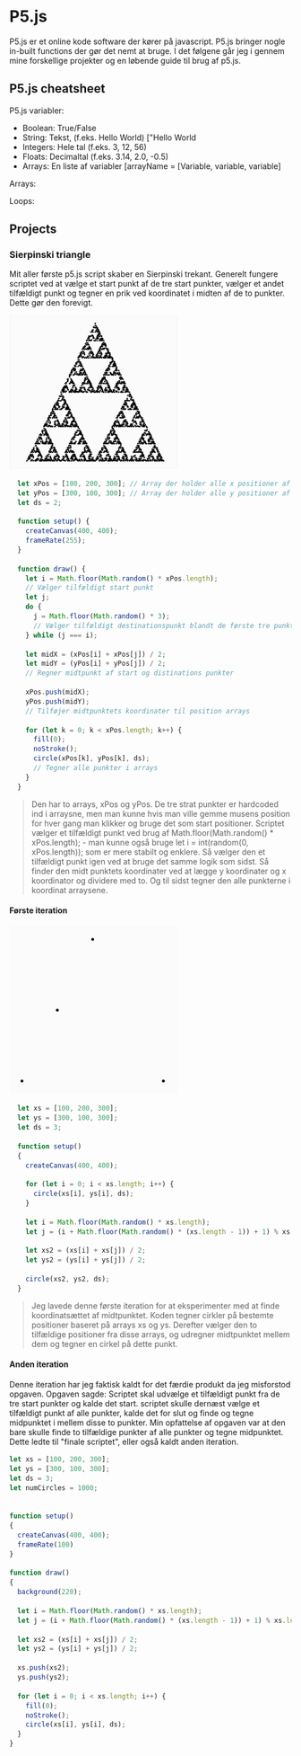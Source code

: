 # P5.js

P5.js er et online kode software der kører på javascript. P5.js bringer nogle in-built functions der gør det nemt at bruge. I det følgene går jeg i gennem mine forskellige projekter og en løbende guide til brug af p5.js.

## P5.js cheatsheet

P5.js variabler:
- Boolean: True/False
- String: Tekst, (f.eks. Hello World) ["Hello World
- Integers: Hele tal (f.eks. 3, 12, 56)
- Floats: Decimaltal (f.eks. 3.14, 2.0, -0.5)
- Arrays: En liste af variabler [arrayName = [Variable, variable, variable]

Arrays:

Loops:

## Projects

### Sierpinski triangle
Mit aller første p5.js script skaber en Sierpinski trekant. Generelt fungere scriptet ved at vælge et start punkt af de tre start punkter, vælger et andet tilfældigt punkt og tegner en prik ved koordinatet i midten af de to punkter. Dette gør den forevigt.

<img src="https://github.com/LucasM-D/InformatikLogBog/blob/main/Sierpinski-triangle(example).png" width="300">

```javascript
  let xPos = [100, 200, 300]; // Array der holder alle x positioner af punkterne
  let yPos = [300, 100, 300]; // Array der holder alle y positioner af punkterne
  let ds = 2;
  
  function setup() {
    createCanvas(400, 400);
    frameRate(255);
  }
  
  function draw() {
    let i = Math.floor(Math.random() * xPos.length); 
    // Vælger tilfældigt start punkt
    let j;
    do {
      j = Math.floor(Math.random() * 3); 
      // Vælger tilfældigt destinationspunkt blandt de første tre punkter
    } while (j === i);
  
    let midX = (xPos[i] + xPos[j]) / 2;
    let midY = (yPos[i] + yPos[j]) / 2;
    // Regner midtpunkt af start og distinations punkter
  
    xPos.push(midX);
    yPos.push(midY);
    // Tilføjer midtpunktets koordinater til position arrays
    
    for (let k = 0; k < xPos.length; k++) {
      fill(0);
      noStroke();
      circle(xPos[k], yPos[k], ds);
      // Tegner alle punkter i arrays
    }
  }
```
> Den har to arrays, xPos og yPos. De tre strat punkter er hardcoded ind i arraysne, men man kunne hvis man ville gemme musens position for hver gang man klikker og bruge det som start positioner. Scriptet vælger et tilfældigt punkt ved brug af Math.floor(Math.random() * xPos.length); - man kunne også bruge let i = int(random(0, xPos.length)); som er mere stabilt og enklere. Så vælger den et tilfældigt punkt igen ved at bruge det samme logik som sidst. Så finder den midt punktets koordinater ved at lægge y koordinater og x koordinator og dividere med to. Og til sidst tegner den alle punkterne i koordinat arraysene.

#### Første iteration
<img src="https://github.com/LucasM-D/InformatikLogBog/blob/main/Midpoint-test(example).png" width="300">

```javascript
  let xs = [100, 200, 300]; 
  let ys = [300, 100, 300]; 
  let ds = 3; 
  
  function setup() 
  { 
    createCanvas(400, 400); 
    
    for (let i = 0; i < xs.length; i++) {
      circle(xs[i], ys[i], ds);
    }
    
    let i = Math.floor(Math.random() * xs.length);
    let j = (i + Math.floor(Math.random() * (xs.length - 1)) + 1) % xs.length;
  
    let xs2 = (xs[i] + xs[j]) / 2;
    let ys2 = (ys[i] + ys[j]) / 2;
      
    circle(xs2, ys2, ds);
  }
```
> Jeg lavede denne første iteration for at eksperimenter med at finde koordinatsættet af midtpunktet. Koden tegner cirkler på bestemte positioner baseret på arrays xs og ys. Derefter vælger den to tilfældige positioner fra disse arrays, og udregner midtpunktet mellem dem og tegner en cirkel på dette punkt.

#### Anden iteration
Denne iteration har jeg faktisk kaldt for det færdie produkt da jeg misforstod opgaven. Opgaven sagde: Scriptet skal udvælge et tilfældigt punkt fra de tre start punkter og kalde det start. scriptet skulle dernæst vælge et tilfældigt punkt af alle punkter, kalde det for slut og finde og tegne midpunktet i mellem disse to punkter. Min opfattelse af opgaven var at den bare skulle finde to tilfældige punkter af alle punkter og tegne midpunktet. Dette ledte til "finale scriptet", eller også kaldt anden iteration.



```javascript
let xs = [100, 200, 300]; 
let ys = [300, 100, 300]; 
let ds = 3; 
let numCircles = 1000;


function setup() 
{ 
  createCanvas(400, 400); 
  frameRate(100)
} 

function draw() 
{ 
  background(220); 
  
  let i = Math.floor(Math.random() * xs.length);
  let j = (i + Math.floor(Math.random() * (xs.length - 1)) + 1) % xs.length;

  let xs2 = (xs[i] + xs[j]) / 2;
  let ys2 = (ys[i] + ys[j]) / 2;

  xs.push(xs2);
  ys.push(ys2);
    
  for (let i = 0; i < xs.length; i++) {
    fill(0);
    noStroke();
    circle(xs[i], ys[i], ds);
  }
}
```




